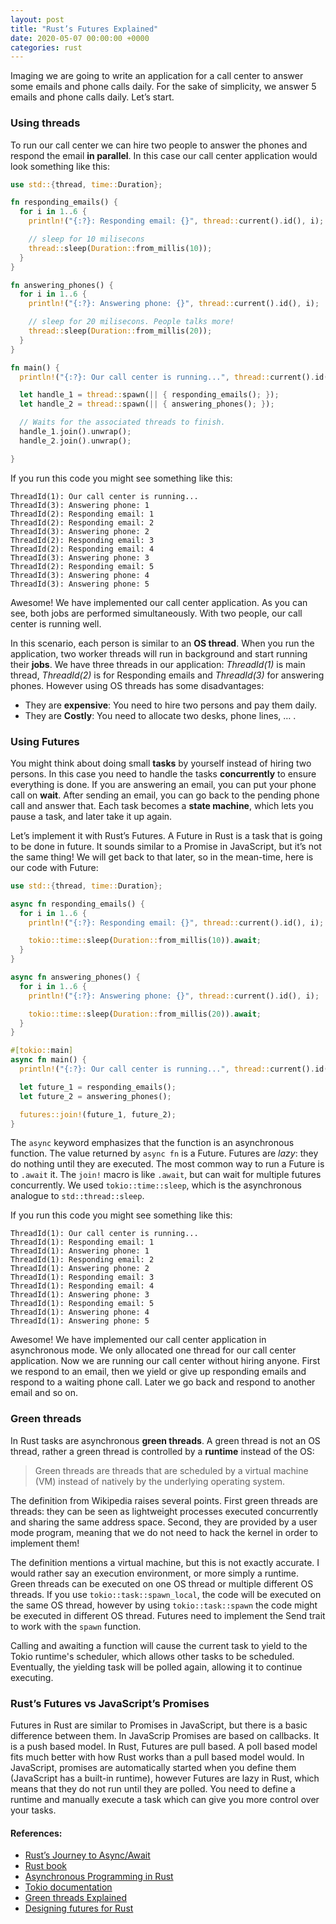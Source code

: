 ```yaml
---
layout: post
title: "Rust’s Futures Explained"
date: 2020-05-07 00:00:00 +0000
categories: rust
---
```


Imaging we are going to write an application for a call center to answer some emails and phone calls daily. For the sake of simplicity, we answer 5 emails and phone calls daily. Let’s start.

### Using threads

To run our call center we can hire two people to answer the phones and respond the email **in parallel**. In this case our call center application would look something like this:

```rust
use std::{thread, time::Duration};

fn responding_emails() {
  for i in 1..6 {
    println!("{:?}: Responding email: {}", thread::current().id(), i);

    // sleep for 10 milisecons
    thread::sleep(Duration::from_millis(10));
  }
}

fn answering_phones() {
  for i in 1..6 {
    println!("{:?}: Answering phone: {}", thread::current().id(), i);

    // sleep for 20 milisecons. People talks more!
    thread::sleep(Duration::from_millis(20));
  }
}

fn main() {
  println!("{:?}: Our call center is running...", thread::current().id());

  let handle_1 = thread::spawn(|| { responding_emails(); });
  let handle_2 = thread::spawn(|| { answering_phones(); });

  // Waits for the associated threads to finish.
  handle_1.join().unwrap();
  handle_2.join().unwrap();

}
```

If you run this code you might see something like this:

```
ThreadId(1): Our call center is running...
ThreadId(3): Answering phone: 1
ThreadId(2): Responding email: 1
ThreadId(2): Responding email: 2
ThreadId(3): Answering phone: 2
ThreadId(2): Responding email: 3
ThreadId(2): Responding email: 4
ThreadId(3): Answering phone: 3
ThreadId(2): Responding email: 5
ThreadId(3): Answering phone: 4
ThreadId(3): Answering phone: 5
```

Awesome! We have implemented our call center application. As you can see, both jobs are performed simultaneously. With two people, our call center is running well.

In this scenario, each person is similar to an **OS thread**. When you run the application, two worker threads will run in background and start running their **jobs**. We have three threads in our application: _ThreadId(1)_ is main thread, _ThreadId(2)_ is for Responding emails and _ThreadId(3)_ for answering phones. However using OS threads has some disadvantages:

- They are **expensive**: You need to hire two persons and pay them daily.
- They are **Costly**: You need to allocate two desks, phone lines, … .

### Using Futures

You might think about doing small **tasks** by yourself instead of hiring two persons. In this case you need to handle the tasks **concurrently** to ensure everything is done. If you are answering an email, you can put your phone call on **wait**. After sending an email, you can go back to the pending phone call and answer that. Each task becomes a **state machine**, which lets you pause a task, and later take it up again.

Let’s implement it with Rust’s Futures. A Future in Rust is a task that is going to be done in future. It sounds similar to a Promise in JavaScript, but it’s not the same thing! We will get back to that later, so in the mean-time, here is our code with Future:

```rust
use std::{thread, time::Duration};

async fn responding_emails() {
  for i in 1..6 {
    println!("{:?}: Responding email: {}", thread::current().id(), i);

    tokio::time::sleep(Duration::from_millis(10)).await;
  }
}

async fn answering_phones() {
  for i in 1..6 {
    println!("{:?}: Answering phone: {}", thread::current().id(), i);

    tokio::time::sleep(Duration::from_millis(20)).await;
  }
}

#[tokio::main]
async fn main() {
  println!("{:?}: Our call center is running...", thread::current().id());

  let future_1 = responding_emails();
  let future_2 = answering_phones();

  futures::join!(future_1, future_2);
}
```

The `async` keyword emphasizes that the function is an asynchronous function. The value returned by `async fn` is a Future. Futures are _lazy_: they do nothing until they are executed. The most common way to run a Future is to `.await` it. The `join!` macro is like `.await`, but can wait for multiple futures concurrently. We used `tokio::time::sleep`, which is the asynchronous analogue to `std::thread::sleep`.

If you run this code you might see something like this:

```
ThreadId(1): Our call center is running...
ThreadId(1): Responding email: 1
ThreadId(1): Answering phone: 1
ThreadId(1): Responding email: 2
ThreadId(1): Answering phone: 2
ThreadId(1): Responding email: 3
ThreadId(1): Responding email: 4
ThreadId(1): Answering phone: 3
ThreadId(1): Responding email: 5
ThreadId(1): Answering phone: 4
ThreadId(1): Answering phone: 5
```

Awesome! We have implemented our call center application in asynchronous mode. We only allocated one thread for our call center application. Now we are running our call center without hiring anyone. First we respond to an email, then we yield or give up responding emails and respond to a waiting phone call. Later we go back and respond to another email and so on.

### Green threads

In Rust tasks are asynchronous **green threads**. A green thread is not an OS thread, rather a green thread is controlled by a **runtime** instead of the OS:

> Green threads are threads that are scheduled by a virtual machine (VM) instead of natively by the underlying operating system.

The definition from Wikipedia raises several points. First green threads are threads: they can be seen as lightweight processes executed concurrently and sharing the same address space. Second, they are provided by a user mode program, meaning that we do not need to hack the kernel in order to implement them!

The definition mentions a virtual machine, but this is not exactly accurate. I would rather say an execution environment, or more simply a runtime.
Green threads can be executed on one OS thread or multiple different OS threads. If you use `tokio::task::spawn_local`, the code will be executed on the same OS thread, however by using `tokio::task::spawn` the code might be executed in different OS thread. Futures need to implement the Send trait to work with the `spawn` function.

Calling and awaiting a function will cause the current task to yield to the Tokio runtime's scheduler, which allows other tasks to be scheduled. Eventually, the yielding task will be polled again, allowing it to continue executing.

### Rust’s Futures vs JavaScript’s Promises

Futures in Rust are similar to Promises in JavaScript, but there is a basic difference between them. In JavaScrip Promises are based on callbacks. It is a push based model. In Rust, Futures are pull based. A poll based model fits much better with how Rust works than a pull based model would. In JavaScript, promises are automatically started when you define them (JavaScript has a built-in runtime), however Futures are lazy in Rust, which means that they do not run until they are polled. You need to define a runtime and manually execute a task which can give you more control over your tasks.

#### References:

- [Rust’s Journey to Async/Await](https://www.youtube.com/watch?v=lJ3NC-R3gSI)
- [Rust book](https://doc.rust-lang.org/book/)
- [Asynchronous Programming in Rust](https://rust-lang.github.io/async-book/)
- [Tokio documentation](https://tokio.rs/docs/overview/)
- [Green threads Explained](https://c9x.me/articles/gthreads/intro.html)
- [Designing futures for Rust](https://aturon.github.io/blog/2016/09/07/futures-design/)
